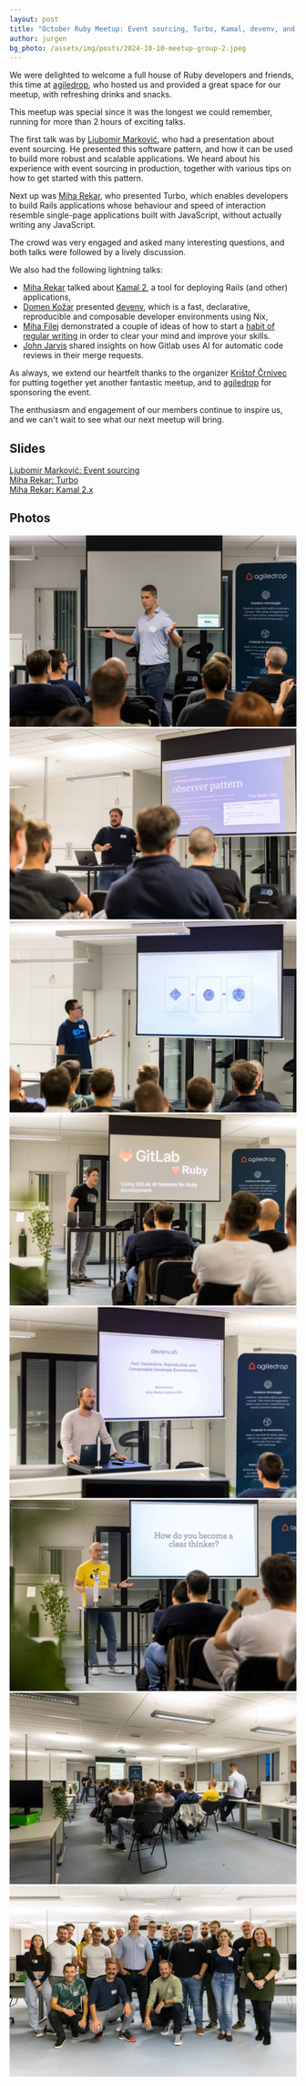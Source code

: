 ```yaml
---
layout: post
title: "October Ruby Meetup: Event sourcing, Turbo, Kamal, devenv, and AI"
author: jurgen
bg_photo: /assets/img/posts/2024-10-10-meetup-group-2.jpeg
---
```


We were delighted to welcome a full house of Ruby developers and friends, this time at [agiledrop], who hosted us and provided a great space for our meetup, with refreshing drinks and snacks.

This meetup was special since it was the longest we could remember, running for more than 2 hours of exciting talks.

The first talk was by [Ljubomir Marković], who had a presentation about event sourcing. He presented this software pattern, and how it can be used to build more robust and scalable applications. We heard about his experience with event sourcing in production, together with various tips on how to get started with this pattern.

Next up was [Miha Rekar], who presented Turbo, which enables developers to build Rails applications whose behaviour and speed of interaction resemble single-page applications built with JavaScript, without actually writing any JavaScript.

The crowd was very engaged and asked many interesting questions, and both talks were followed by a lively discussion.

We also had the following lightning talks:

- [Miha Rekar] talked about [Kamal 2], a tool for deploying Rails (and other) applications,
- [Domen Kožar] presented [devenv], which is a fast, declarative, reproducible and composable developer environments using Nix,
- [Miha Filej] demonstrated a couple of ideas of how to start a [habit of regular writing](https://writinghabit.com/) in order to clear your mind and improve your skills.
- [John Jarvis] shared insights on how Gitlab uses AI for automatic code reviews in their merge requests.

As always, we extend our heartfelt thanks to the organizer [Krištof Črnivec] for putting together yet another fantastic meetup, and to [agiledrop] for sponsoring the event.

The enthusiasm and engagement of our members continue to inspire us, and we can't wait to see what our next meetup will bring.

## Slides

<a href="https://tcb.si/lectures/rug-si/2024-10-10-event-sourcing" target="_blank">Ljubomir Marković: Event sourcing</a> <br>
<a href="https://speakerdeck.com/mrfoto/turbo" target="_blank">Miha Rekar: Turbo</a> <br>
<a href="https://speakerdeck.com/mrfoto/kamal-2-dot-x" target="_blank">Miha Rekar: Kamal 2.x</a> <br>

## Photos

<div class="gallery">

  <a href="/assets/img/posts/2024-10-10-meetup-kristof.jpeg" target="_blank" >
    <img src="/assets/img/posts/2024-10-10-meetup-kristof.jpeg" alt="Krištof Črnivec at the meetup">
  </a>
  <a href="/assets/img/posts/2024-10-10-meetup-ljubomir-markovic.jpeg" target="_blank" >
    <img src="/assets/img/posts/2024-10-10-meetup-ljubomir-markovic.jpeg" alt="Ljubomir Marković presenting">
  </a>
  <a href="/assets/img/posts/2024-10-10-meetup-miha-rekar-turbo.jpeg" target="_blank" >
    <img src="/assets/img/posts/2024-10-10-meetup-miha-rekar-turbo.jpeg" alt="Miha Rekar presenting Turbo">
  </a>
  <a href="/assets/img/posts/2024-10-10-meetup-john-jarvis-jpeg.jpeg" target="_blank" >
    <img src="/assets/img/posts/2024-10-10-meetup-john-jarvis-jpeg.jpeg" alt="John Jarvis presenting">
  </a>
  <a href="/assets/img/posts/2024-10-10-meetup-domen-kozar.jpeg" target="_blank" >
    <img src="/assets/img/posts/2024-10-10-meetup-domen-kozar.jpeg" alt="Domen Kožar presenting">
  </a>
  <a href="/assets/img/posts/2024-10-10-meetup-miha-filej.jpeg" target="_blank" >
    <img src="/assets/img/posts/2024-10-10-meetup-miha-filej.jpeg" alt="Miha Filej presenting">
  </a>
  <a href="/assets/img/posts/2024-10-10-meetup-group.jpeg" target="_blank" >
    <img src="/assets/img/posts/2024-10-10-meetup-group.jpeg" alt="Group photo of the meetup">
  </a>
  <a href="/assets/img/posts/2024-10-10-meetup-group-2.jpeg" target="_blank" >
    <img src="/assets/img/posts/2024-10-10-meetup-group-2.jpeg" alt="Group photo of the meetup">
  </a>
</div>

[Ljubomir Marković]: https://tcb.si/
[Miha Rekar]: https://mr.si/
[Domen Kožar]: https://domenkozar.com/
[Miha Filej]: https://miha.filej.si/
[Krištof Črnivec]: https://www.linkedin.com/in/kristof-crnivec
[John Jarvis]: https://si.linkedin.com/in/john-jarvis-287a246
[agiledrop]: https://agiledrop.com/
[devenv]: https://devenv.sh/
[Kamal 2]: https://kamal.dev/
